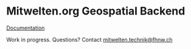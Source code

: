 # Mitwelten.org Geospatial Backend

[Documentation](https://www.mitwelten.org/mitwelten-geo-backend)

Work in progress. Questions? Contact [mitwelten.technik@fhnw.ch](mailto:mitwelten.technik@fhnw.ch)
